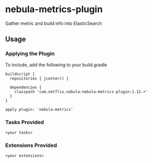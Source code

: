 nebula-metrics-plugin
==============

Gather metric and build info into ElasticSearch

## Usage

### Applying the Plugin

To include, add the following to your build.gradle

    buildscript {
      repositories { jcenter() }

      dependencies {
        classpath 'com.netflix.nebula:nebula-metrics-plugin:1.12.+'
      }
    }

    apply plugin: 'nebula-metrics'

### Tasks Provided

`<your tasks>`

### Extensions Provided

`<your extensions>`
